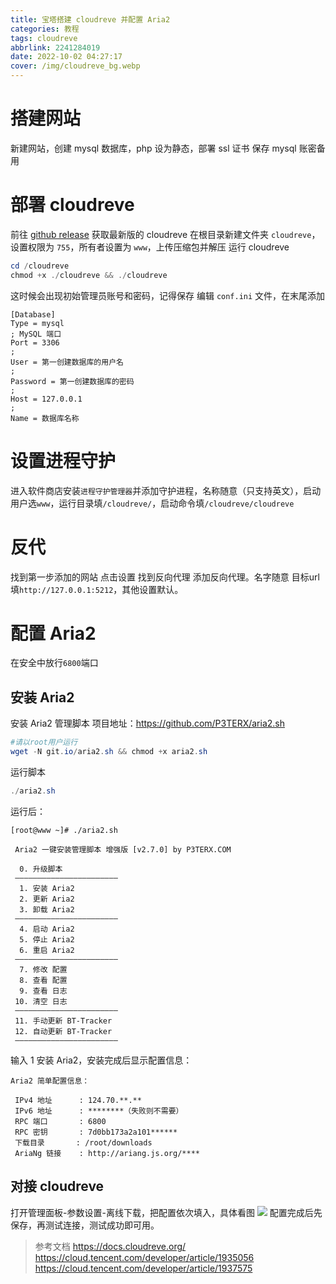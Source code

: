 ```yaml
---
title: 宝塔搭建 cloudreve 并配置 Aria2
categories: 教程
tags: cloudreve
abbrlink: 2241284019
date: 2022-10-02 04:27:17
cover: /img/cloudreve_bg.webp
---
```

# 搭建网站
新建网站，创建 mysql 数据库，php 设为静态，部署 ssl 证书
保存 mysql 账密备用
# 部署 cloudreve
前往 [github release](https://github.com/cloudreve/Cloudreve/releases/latest) 获取最新版的 cloudreve
在根目录新建文件夹 `cloudreve`，设置权限为 `755`，所有者设置为 `www`，上传压缩包并解压
运行 cloudreve
```powershell
cd /cloudreve
chmod +x ./cloudreve && ./cloudreve
```
这时候会出现初始管理员账号和密码，记得保存
编辑 `conf.ini` 文件，在末尾添加
```
[Database]
Type = mysql
; MySQL 端口
Port = 3306
; 
User = 第一创建数据库的用户名
; 
Password = 第一创建数据库的密码
; 
Host = 127.0.0.1
; 
Name = 数据库名称
```
# 设置进程守护
进入软件商店安装`进程守护管理器`并添加守护进程，名称随意（只支持英文），启动用户选`www`，运行目录填`/cloudreve/`，启动命令填`/cloudreve/cloudreve`
# 反代
找到第一步添加的网站 点击设置 找到反向代理 添加反向代理。名字随意 目标url填`http://127.0.0.1:5212`，其他设置默认。
# 配置 Aria2
在安全中放行`6800`端口
## 安装 Aria2
安装 Aria2 管理脚本
项目地址：https://github.com/P3TERX/aria2.sh
```powershell
#请以root用户运行
wget -N git.io/aria2.sh && chmod +x aria2.sh
```
运行脚本
```powershell
./aria2.sh
```
运行后：
```
[root@www ~]# ./aria2.sh

 Aria2 一键安装管理脚本 增强版 [v2.7.0] by P3TERX.COM
 
  0. 升级脚本
 ———————————————————————
  1. 安装 Aria2
  2. 更新 Aria2
  3. 卸载 Aria2
 ———————————————————————
  4. 启动 Aria2
  5. 停止 Aria2
  6. 重启 Aria2
 ———————————————————————
  7. 修改 配置
  8. 查看 配置
  9. 查看 日志
 10. 清空 日志
 ———————————————————————
 11. 手动更新 BT-Tracker
 12. 自动更新 BT-Tracker
 ———————————————————————
```
输入 1 安装 Aria2，安装完成后显示配置信息：
```
Aria2 简单配置信息：

 IPv4 地址      : 124.70.**.**
 IPv6 地址      : ********（失败则不需要）
 RPC 端口       : 6800
 RPC 密钥       : 7d0bb173a2a101******
 下载目录       : /root/downloads
 AriaNg 链接    : http://ariang.js.org/****
```
## 对接 cloudreve
打开管理面板-参数设置-离线下载，把配置依次填入，具体看图
![](/img/cloudreve.png)
配置完成后先保存，再测试连接，测试成功即可用。
>参考文档 https://docs.cloudreve.org/
https://cloud.tencent.com/developer/article/1935056
https://cloud.tencent.com/developer/article/1937575